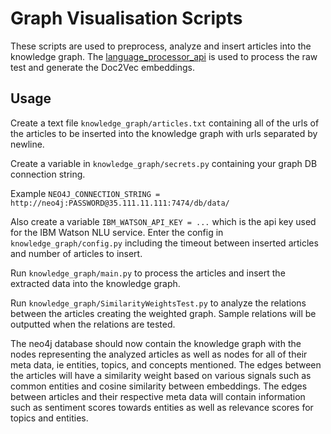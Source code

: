 # Graph Visualisation Scripts

These scripts are used to preprocess, analyze and insert articles into the knowledge graph.
The [language_processor_api](https://github.com/mrkarezina/content-recommendation-api) is used
to process the raw test and generate the Doc2Vec embeddings.

## Usage
Create a text file `knowledge_graph/articles.txt` containing all of the urls of the articles to be inserted into the 
knowledge graph with urls separated by newline.


Create a variable in `knowledge_graph/secrets.py` containing your graph DB connection string.


Example `NEO4J_CONNECTION_STRING = http://neo4j:PASSWORD@35.111.11.111:7474/db/data/`


Also create a variable `IBM_WATSON_API_KEY = ...` which is the api key used for the IBM Watson NLU service. Enter the config in `knowledge_graph/config.py` including the
timeout between inserted articles and number of articles to insert.


Run `knowledge_graph/main.py` to process the articles and insert the extracted data into
the knowledge graph.


Run `knowledge_graph/SimilarityWeightsTest.py` to analyze the relations between the articles
creating the weighted graph. Sample relations will be outputted when the relations are tested.

The neo4j database should now contain the knowledge graph with the nodes representing the analyzed articles
as well as nodes for all of their meta data, ie entities, topics, and concepts mentioned. The edges between the articles
will have a similarity weight based on various signals such as common entities and cosine similarity between embeddings.
The edges between articles and their respective meta data will contain information such as sentiment scores
towards entities as well as relevance scores for topics and entities.



